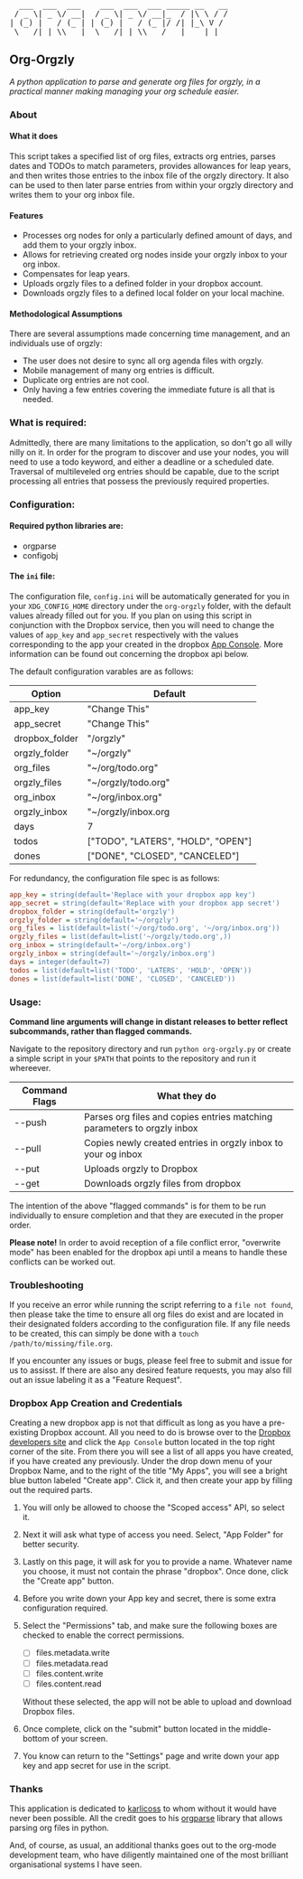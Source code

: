 <pre>
  ___  ___  ___    ___  ___  ___ _____ __   __
 / _ \| _ \/ __|  / _ \| _ \/ __|_  / |\ \ / /
| (_) |   / (_ | | (_) |   / (_ |/ /| |_\ V /
 \___/|_|_\\___|  \___/|_|_\\___/___|____|_|
</pre>

## Org-Orgzly

_A python application to parse and generate org files for orgzly, in a practical manner making
managing your org schedule easier._

### About

#### What it does

This script takes a specified list of org files, extracts org entries, parses dates and TODOs to match parameters, provides allowances
for leap years, and then writes those entries to the inbox file of the orgzly directory. It also can be used to then later parse
entries from within your orgzly directory and writes them to your org inbox file.

#### Features

* Processes org nodes for only a particularly defined amount of days, and add them to your orgzly inbox.
* Allows for retrieving created org nodes inside your orgzly inbox to your org inbox.
* Compensates for leap years.
* Uploads orgzly files to a defined folder in your dropbox account.
* Downloads orgzly files to a defined local folder on your local machine.

#### Methodological Assumptions

There are several assumptions made concerning time management, and an individuals use of orgzly:

* The user does not desire to sync all org agenda files with orgzly.
* Mobile management of many org entries is difficult.
* Duplicate org entries are not cool.
* Only having a few entries covering the immediate future is all that is needed.

### What is required:

Admittedly, there are many limitations to the application, so don't go all willy nilly on it. In order for the program to discover and
use your nodes, you will need to use a todo keyword, and either a deadline or a scheduled date. Traversal of multileveled org entries
should be capable, due to the script processing all entries that possess the previously required properties.

### Configuration:

#### Required python libraries are:

* orgparse
* configobj

#### The `ini` file:

The configuration file, `config.ini` will be automatically generated for you in your `XDG_CONFIG_HOME` directory under the `org-orgzly`
folder, with the default values already filled out for you. If you plan on using this script in conjunction with
the Dropbox service, then you will need to change the values of `app_key` and `app_secret` respectively with
the values corresponding to the app your created in the dropbox
[App Console](https://www.dropbox.com/developers/apps?_tk=pilot_lp&_ad=topbar4&_camp=myapps "Dropbox app").
More information can be found out concerning the dropbox api below.

The default configuration varables are as follows:

| Option       | Default             |
|--------------|---------------------|
| app_key      | "Change This"       |
| app_secret   | "Change This"       |
| dropbox_folder | "/orgzly"         |
| orgzly_folder | "~/orgzly"         |
| org_files    | "~/org/todo.org"    |
| orgzly_files | "~/orgzly/todo.org" |
| org_inbox    | "~/org/inbox.org"   |
| orgzly_inbox | "~/orgzly/inbox.org |
| days         | 7                   |
| todos | ["TODO", "LATERS", "HOLD", "OPEN"] |
| dones | ["DONE", "CLOSED", "CANCELED"] |

For redundancy, the configuration file spec is as follows:

```ini
app_key = string(default='Replace with your dropbox app key')
app_secret = string(default='Replace with your dropbox app secret')
dropbox_folder = string(default='orgzly')
orgzly_folder = string(default='~/orgzly')
org_files = list(default=list('~/org/todo.org', '~/org/inbox.org'))
orgzly_files = list(default=list('~/orgzly/todo.org',))
org_inbox = string(default='~/org/inbox.org')
orgzly_inbox = string(default='~/orgzly/inbox.org')
days = integer(default=7)
todos = list(default=list('TODO', 'LATERS', 'HOLD', 'OPEN'))
dones = list(default=list('DONE', 'CLOSED', 'CANCELED'))
```

### Usage:

__Command line arguments will change in distant releases to better reflect subcommands, rather than flagged commands.__

Navigate to the repository directory and run `python org-orgzly.py` or create a simple script in your `$PATH` that points to the repository
and run it whereever.

| Command Flags | What they do       |
|--------------|---------------------|
| --push    | Parses org files and copies entries matching parameters to orgzly inbox  |
| --pull    | Copies newly created entries in orgzly inbox to your og inbox |
| --put     | Uploads orgzly to Dropbox |
| --get     | Downloads orgzly files from dropbox |

The intention of the above "flagged commands" is for them to be run individually to ensure completion and that
they are executed in the proper order.

__Please note!__ In order to avoid reception of a file conflict error, "overwrite mode" has been enabled for
the dropbox api until a means to handle these conflicts can be worked out.

### Troubleshooting

If you receive an error while running the script referring to a `file not found`, then please take the time to ensure all org files do
exist and are located in their designated folders according to the configuration file. If any file needs to be created, this can simply be
done with a `touch /path/to/missing/file.org`.

If you encounter any issues or bugs, please feel free to submit and issue for us to assisst. If there are also
any desired feature requests, you may also fill out an issue labeling it as a "Feature Request".

### Dropbox App Creation and Credentials

Creating a new dropbox app is not that difficult as long as you have a pre-existing Dropbox account. All you
need to do is browse over to the [Dropbox developers site](https://developers.dropbox.com/ "Dropbox Developers") and click the `App Console`
button located in the top right corner of the site. From there you will see a list of all apps you have
created, if you have created any previously. Under the drop down menu of your Dropbox Name, and to the right
of the title "My Apps", you will see a bright blue button labeled "Create app". Click it, and then create your
app by filling out the required parts.

1. You will only be allowed to choose the "Scoped access" API, so select it.
2. Next it will ask what type of access you need. Select, "App Folder" for better security.
3. Lastly on this page, it will ask for you to provide a name. Whatever name you choose, it must not contain the phrase "dropbox". Once done, click the "Create app" button.
4. Before you write down your App key and secret, there is some extra configuration required.
5. Select the "Permissions" tab, and make sure the following boxes are checked to enable the correct
   permissions.

   - [ ] files.metadata.write
   - [ ] files.metadata.read
   - [ ] files.content.write
   - [ ] files.content.read

   Without these selected, the app will not be able to upload and download Dropbox files.

6. Once complete, click on the "submit" button located in the middle-bottom of your screen.
7. You know can return to the "Settings" page and write down your app key and app secret for use in the
   script.

### Thanks

This application is dedicated to [karlicoss](https://github.com/karlicoss) to whom without it would have never been possible. All the
credit goes to his [orgparse](https://github.com/karlicoss/orgparse) library that allows parsing org files in python.

And, of course, as usual, an additional thanks goes out to the org-mode development team, who have diligently maintained one of the
most brilliant organisational systems I have seen.
